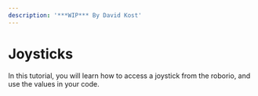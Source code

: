 ```yaml
---
description: '***WIP*** By David Kost'
---
```


# Joysticks

In this tutorial, you will learn how to access a joystick from the roborio, and use the values in your code.

